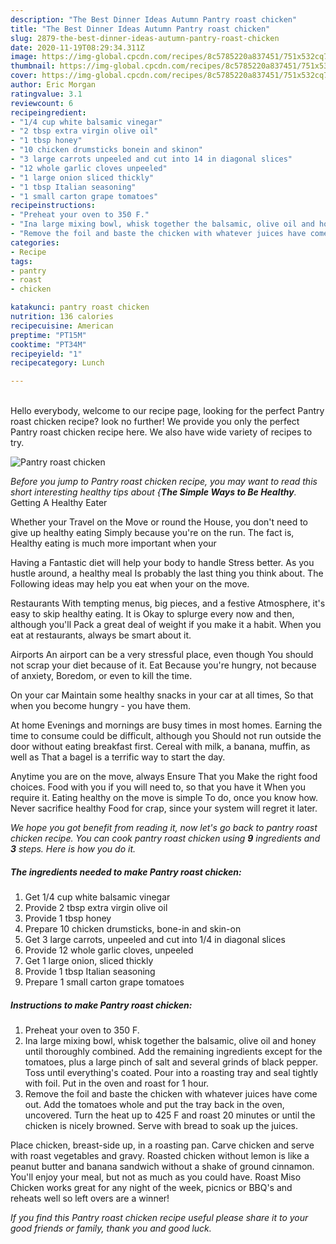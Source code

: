 ```yaml
---
description: "The Best Dinner Ideas Autumn Pantry roast chicken"
title: "The Best Dinner Ideas Autumn Pantry roast chicken"
slug: 2879-the-best-dinner-ideas-autumn-pantry-roast-chicken
date: 2020-11-19T08:29:34.311Z
image: https://img-global.cpcdn.com/recipes/8c5785220a837451/751x532cq70/pantry-roast-chicken-recipe-main-photo.jpg
thumbnail: https://img-global.cpcdn.com/recipes/8c5785220a837451/751x532cq70/pantry-roast-chicken-recipe-main-photo.jpg
cover: https://img-global.cpcdn.com/recipes/8c5785220a837451/751x532cq70/pantry-roast-chicken-recipe-main-photo.jpg
author: Eric Morgan
ratingvalue: 3.1
reviewcount: 6
recipeingredient:
- "1/4 cup white balsamic vinegar"
- "2 tbsp extra virgin olive oil"
- "1 tbsp honey"
- "10 chicken drumsticks bonein and skinon"
- "3 large carrots unpeeled and cut into 14 in diagonal slices"
- "12 whole garlic cloves unpeeled"
- "1 large onion sliced thickly"
- "1 tbsp Italian seasoning"
- "1 small carton grape tomatoes"
recipeinstructions:
- "Preheat your oven to 350 F."
- "Ina large mixing bowl, whisk together the balsamic, olive oil and honey until thoroughly combined. Add the remaining ingredients except for the tomatoes, plus a large pinch of salt and several grinds of black pepper. Toss until everything&#39;s coated. Pour into a roasting tray and seal tightly with foil. Put in the oven and roast for 1 hour."
- "Remove the foil and baste the chicken with whatever juices have come out. Add the tomatoes whole and put the tray back in the oven, uncovered. Turn the heat up to 425 F and roast 20 minutes or until the chicken is nicely browned. Serve with bread to soak up the juices."
categories:
- Recipe
tags:
- pantry
- roast
- chicken

katakunci: pantry roast chicken 
nutrition: 136 calories
recipecuisine: American
preptime: "PT15M"
cooktime: "PT34M"
recipeyield: "1"
recipecategory: Lunch

---
```

<br>
Hello everybody, welcome to our recipe page, looking for the perfect Pantry roast chicken recipe? look no further! We provide you only the perfect Pantry roast chicken recipe here. We also have wide variety of recipes to try.
<br>


![Pantry roast chicken](https://img-global.cpcdn.com/recipes/8c5785220a837451/751x532cq70/pantry-roast-chicken-recipe-main-photo.jpg)

<i>Before you jump to Pantry roast chicken recipe, you may want to read this short interesting healthy tips about {<strong>The Simple Ways to Be Healthy</strong>.</i>
Getting A Healthy Eater

Whether your Travel on the Move or round the
House, you don't need to give up healthy eating
Simply because you're on the run. The fact is,
Healthy eating is much more important when your


Having a Fantastic diet will help your body to handle
Stress better. As you hustle around, a healthy meal
Is probably the last thing you think about. The
Following ideas may help you eat when your on the move.

Restaurants
With tempting menus, big pieces, and a festive
Atmosphere, it's easy to skip healthy eating. It is 
Okay to splurge every now and then, although you'll
Pack a great deal of weight if you make it a habit.
When you eat at restaurants, always be smart
about it.

Airports
An airport can be a very stressful place, even though 
You should not scrap your diet because of it. Eat
Because you're hungry, not because of anxiety,
Boredom, or even to kill the time.

On your car
Maintain some healthy snacks in your car at all times,
So that when you become hungry - you have them.

At home
Evenings and mornings are busy times in most homes.
Earning the time to consume could be difficult, although you
Should not run outside the door without eating breakfast
first. Cereal with milk, a banana, muffin, as well as 
That a bagel is a terrific way to start the day.

Anytime you are on the move, always Ensure That you
Make the right food choices. 
Food with you if you will need to, so that you have it
When you require it. Eating healthy on the move is simple 
To do, once you know how. Never sacrifice healthy
Food for crap, since your system will regret it later.


<i>We hope you got benefit from reading it, now let's go back to pantry roast chicken recipe. You can cook pantry roast chicken using <strong>9</strong> ingredients and <strong>3</strong> steps. Here is how you do it.
</i>

##### The ingredients needed to make Pantry roast chicken:

1. Get 1/4 cup white balsamic vinegar
1. Provide 2 tbsp extra virgin olive oil
1. Provide 1 tbsp honey
1. Prepare 10 chicken drumsticks, bone-in and skin-on
1. Get 3 large carrots, unpeeled and cut into 1/4 in diagonal slices
1. Provide 12 whole garlic cloves, unpeeled
1. Get 1 large onion, sliced thickly
1. Provide 1 tbsp Italian seasoning
1. Prepare 1 small carton grape tomatoes


##### Instructions to make Pantry roast chicken:

1. Preheat your oven to 350 F.
1. Ina large mixing bowl, whisk together the balsamic, olive oil and honey until thoroughly combined. Add the remaining ingredients except for the tomatoes, plus a large pinch of salt and several grinds of black pepper. Toss until everything&#39;s coated. Pour into a roasting tray and seal tightly with foil. Put in the oven and roast for 1 hour.
1. Remove the foil and baste the chicken with whatever juices have come out. Add the tomatoes whole and put the tray back in the oven, uncovered. Turn the heat up to 425 F and roast 20 minutes or until the chicken is nicely browned. Serve with bread to soak up the juices.


Place chicken, breast-side up, in a roasting pan. Carve chicken and serve with roast vegetables and gravy. Roasted chicken without lemon is like a peanut butter and banana sandwich without a shake of ground cinnamon. You&#39;ll enjoy your meal, but not as much as you could have. Roast Miso Chicken works great for any night of the week, picnics or BBQ&#39;s and reheats well so left overs are a winner! 

<i>If you find this Pantry roast chicken recipe useful please share it to your good friends or family, thank you and good luck.</i>
